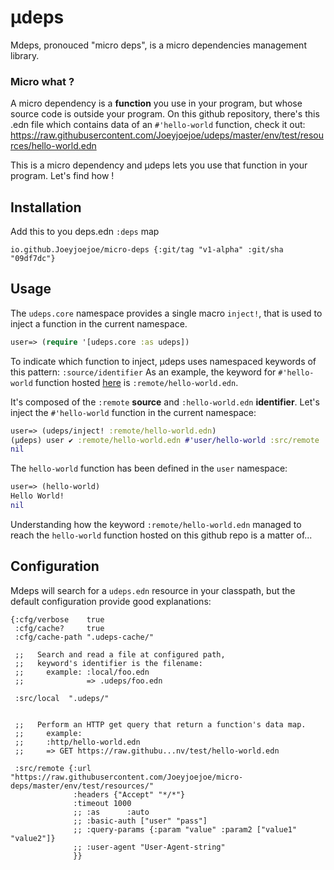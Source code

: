 # µdeps
Mdeps, pronouced "micro deps",  is a micro dependencies management library.

### Micro what ?
A micro dependency is a **function** you use in your program, but whose source code is outside your program.
On this github repository, there's this .edn file which contains data of an `#'hello-world` function, check it out:
https://raw.githubusercontent.com/Joeyjoejoe/udeps/master/env/test/resources/hello-world.edn

This is a micro dependency and µdeps lets you use that function in your program. Let's find how !

## Installation
Add this to you deps.edn `:deps` map
```
io.github.Joeyjoejoe/micro-deps {:git/tag "v1-alpha" :git/sha "09df7dc"}
```
## Usage
The `udeps.core` namespace provides a single macro `inject!`, that is used to inject a function in the current namespace.
```clojure
user=> (require '[udeps.core :as udeps])
```
To indicate which function to inject, µdeps uses namespaced keywords of this pattern: `:source/identifier`
As an example, the keyword for `#'hello-world` function hosted [here](https://raw.githubusercontent.com/Joeyjoejoe/udeps/master/env/test/resources/hello-world.edn) is `:remote/hello-world.edn`.

It's composed of the `:remote` **source** and `:hello-world.edn` **identifier**. Let's inject the `#'hello-world` function in the current namespace:
```clojure
user=> (udeps/inject! :remote/hello-world.edn)
(µdeps) user ✔ :remote/hello-world.edn #'user/hello-world :src/remote
nil
```
The `hello-world` function has been defined in the `user` namespace:
```clojure
user=> (hello-world)
Hello World!
nil
```
Understanding how the keyword `:remote/hello-world.edn` managed to reach the `hello-world` function hosted on this github repo is a matter of...
## Configuration
Mdeps will search for a `udeps.edn` resource in your classpath, but the default configuration provide good explanations:
```edn
{:cfg/verbose    true
 :cfg/cache?     true
 :cfg/cache-path ".udeps-cache/"

 ;;   Search and read a file at configured path,
 ;;   keyword's identifier is the filename:
 ;;     example: :local/foo.edn
 ;;              => .udeps/foo.edn

 :src/local  ".udeps/"


 ;;   Perform an HTTP get query that return a function's data map.
 ;;     example:
 ;;     :http/hello-world.edn
 ;;     => GET https://raw.githubu...nv/test/hello-world.edn

 :src/remote {:url     "https://raw.githubusercontent.com/Joeyjoejoe/micro-deps/master/env/test/resources/"
              :headers {"Accept" "*/*"}
              :timeout 1000
              ;; :as      :auto
              ;; :basic-auth ["user" "pass"]
              ;; :query-params {:param "value" :param2 ["value1" "value2"]}
              ;; :user-agent "User-Agent-string"
              }}

```



